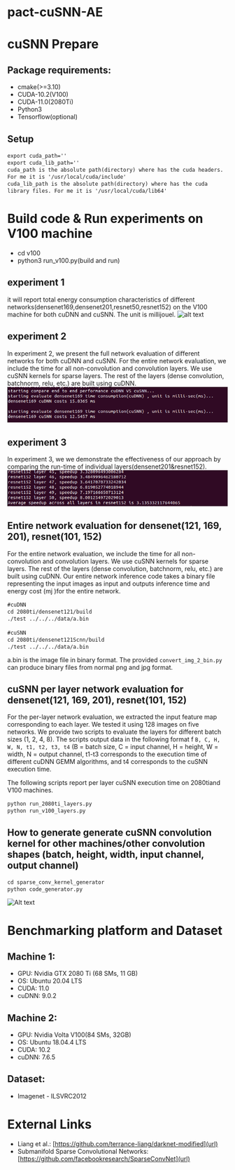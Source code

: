 # pact-cuSNN-AE
# cuSNN Prepare
## Package requirements:
* cmake(>=3.10)
* CUDA-10.2(V100)
* CUDA-11.0(2080Ti)
* Python3
* Tensorflow(optional)
## Setup
    export cuda_path=''
    export cuda_lib_path=''
    cuda_path is the absolute path(directory) where has the cuda headers. For me it is '/usr/local/cuda/include'
    cuda_lib_path is the absolute path(directory) where has the cuda library files. For me it is '/usr/local/cuda/lib64'

# Build code & Run experiments on V100 machine
  * cd v100
  * python3 run_v100.py(build and run)
  ## experiment 1
  it will report total energy consumption characteristics of different networks(densenet169,densenet201,resnet50,resnet152) on the V100 machine for both cuDNN and cuSNN. The unit is millijouel.
  ![alt text](energy-eval "energy-eval")
  ## experiment 2
  In experiment 2, we present the full network evaluation of different networks for both cuDNN and cuSNN. For the entire network evaluation, we include the time for all non-convolution and convolution layers. We use cuSNN kernels for sparse layers. The rest of the layers (dense convolution, batchnorm, relu, etc.) are built using cuDNN. 
  ![alt text](performance-eval.png "performance-eval")
 ## experiment 3
  In experiment 3, we we demonstrate the effectiveness of our approach by comparing the run-time of individual layers(densenet201&resnet152).
  ![alt text](layer-wise.png "layer-eval")
## Entire network evaluation for densenet(121, 169, 201), resnet(101, 152)
For the entire network evaluation, we include the time for all non-convolution and convolution layers. We use cuSNN kernels for sparse layers. The rest of the layers (dense convolution, batchnorm, relu, etc.) are built using cuDNN. Our entire network inference code takes a binary file representing the input images as input and outputs inference time and energy cost (mj )for the entire network.
    
    #cuDNN
    cd 2080ti/densenet121/build 
    ./test ../../../data/a.bin 

    #cuSNN
    cd 2080ti/densenet121Scnn/build
    ./test ../../../data/a.bin

a.bin is the image file in binary format. The provided `convert_img_2_bin.py` can produce binary files from normal png and jpg format. 

## cuSNN per layer network evaluation for densenet(121, 169, 201), resnet(101, 152)
For the per-layer network evaluation, we extracted the input feature map corresponding to each layer. We tested it using 128 images on five networks. We provide two scripts to evaluate the layers for different batch sizes (1, 2, 4, 8). The scripts output data in the following format f `B, C, H, W, N, t1, t2, t3, t4` (B = batch size, C = input channel, H = height, W = width, N = output channel, t1-t3 corresponds to the execution time of different cuDNN GEMM algorithms, and t4 corresponds to the cuSNN execution time. 

The following scripts report per layer cuSNN execution time on 2080tiand V100 machines.

    python run_2080ti_layers.py
    python run_v100_layers.py
## How to generate generate cuSNN convolution kernel for other machines/other convolution shapes (batch, height, width, input channel, output channel)
    cd sparse_conv_kernel_generator
    python code_generator.py
    
![Alt text](./sample.png?raw=true "Title")    
    
# Benchmarking platform and Dataset 

## Machine 1: 
* GPU: Nvidia GTX 2080 Ti (68 SMs, 11 GB)
* OS:  Ubuntu 20.04 LTS
* CUDA: 11.0
* cuDNN: 9.0.2

## Machine 2: 
* GPU: Nvidia Volta V100(84 SMs, 32GB)
* OS:   Ubuntu 18.04.4 LTS
* CUDA: 10.2
* cuDNN: 7.6.5

## Dataset:
* Imagenet - ILSVRC2012

# External Links
* Liang et al.: [https://github.com/terrance-liang/darknet-modified](url)
* Submanifold Sparse Convolutional Networks: [https://github.com/facebookresearch/SparseConvNet](url)
